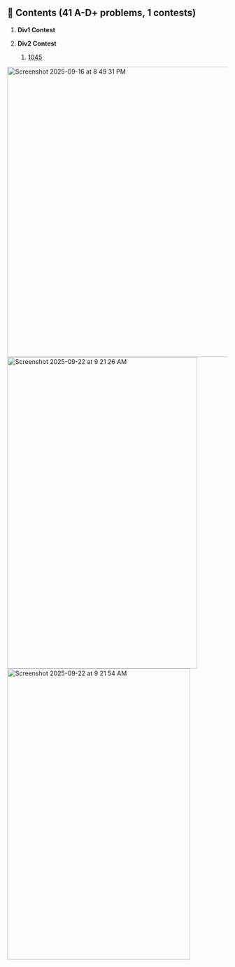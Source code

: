 ## 📂 Contents (41 A-D+ problems, 1 contests)

1. **Div1 Contest**

2. **Div2 Contest**

   1. [1045](./div2/1045)

<img width="538" height="662" alt="Screenshot 2025-09-16 at 8 49 31 PM" src="https://github.com/user-attachments/assets/2c57d286-c08b-438f-8c13-263271c88885" />
<img width="434" height="711" alt="Screenshot 2025-09-22 at 9 21 26 AM" src="https://github.com/user-attachments/assets/c140f9b3-3a63-468e-a510-d25e4e0bb21e" />
<img width="418" height="664" alt="Screenshot 2025-09-22 at 9 21 54 AM" src="https://github.com/user-attachments/assets/bda841e2-dce9-402b-b7cb-515861e1c947" />
